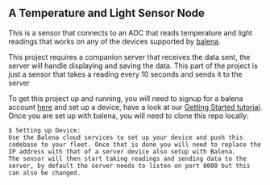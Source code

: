 ## A Temperature and Light Sensor Node

This is a sensor that connects to an ADC that reads temperature and light readings that works on any of the devices supported by [balena][balena-link].

This project requires a companion server that receives the data sent, the server will handle displaying and saving the data. This part of the project is just a sensor that takes a reading every 10 seconds and sends it to the server

To get this project up and running, you will need to signup for a balena account [here][signup-page] and set up a device, have a look at our [Getting Started tutorial][gettingStarted-link]. Once you are set up with balena, you will need to clone this repo locally:
```
$ Setting up Device:
Use the Balena cloud services to set up your device and push this codebase to your fleet. Once that is done you will need to replace the IP address with that of a server device also setup with Balena. 
The sensor will then start taking readings and sending data to the server, by default the server needs to listen on port 8000 but this can also be changed. 

```




[balena-link]:https://balena.io/
[signup-page]:https://dashboard.balena-cloud.com/signup
[gettingStarted-link]:http://balena.io/docs/learn/getting-started/
